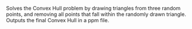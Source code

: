 Solves the Convex Hull problem by drawing triangles from three random points, and removing all points that fall within the randomly drawn triangle. Outputs the final Convex Hull in a ppm file. 
